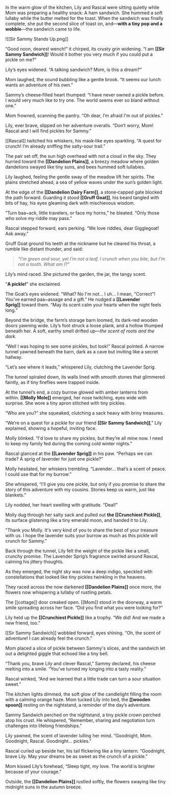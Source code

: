 In the warm glow of the kitchen, Lily and Rascal were sitting quietly while Mom was preparing a healthy snack: A ham sandwich. She hummed a soft lullaby while the butter melted for the toast. When the sandwich was finally complete, she put the second slice of toast on, and—**with a tiny pop and a wobble**—the sandwich came to life.

![[Sir Sammy Stands Up.png]]

“Good noon, dearest wench!” it chirped, its crusty grin widening. “I am **[[Sir Sammy Sandwich]]**! Would it bother you very much if you could put a pickle on me?”

Lily’s eyes widened. “A talking sandwich? Mom, is this a dream?”

Mom laughed, the sound bubbling like a gentle brook. “It seems our lunch wants an adventure of his own.”

Sammy’s cheese‑filled heart thumped: “I have never owned a pickle before. I would very much like to try one. The world seems ever so bland without one.”

Mom frowned, scanning the pantry. “Oh dear, I’m afraid I'm out of pickles.”

Lily, ever brave, slipped on her adventure overalls. “Don’t worry, Mom! Rascal and I will find pickles for Sammy.”

[[Rascal]] twitched his whiskers, his mask‑like eyes sparkling. “A quest for crunch! I’m already sniffing the salty-sour trail.”

The pair set off, the sun high overhead with not a cloud in the sky. They hurried toward the **[[Dandelion Plains]]**, a breezy meadow where golden dandelions swayed like tiny suns, and bees hummed soft lullabies.

Lily laughed, feeling the gentle sway of the meadow lift her spirits. The plains stretched ahead, a sea of yellow waves under the sun’s golden light.

At the edge of the **[[Dandelion Dairy Farm]]**, a stone‑capped gate blocked the path forward. Guarding it stood **[[Gruff Goat]]**, his beard tangled with bits of hay, his eyes gleaming dark with mischievous wisdom.

“Turn baa~ack, little travelers, or face my horns,” he bleated. “Only those who solve my riddle may pass.”

Rascal stepped forward, ears perking. “We love riddles, dear Gigglegoat! Ask away.”

Gruff Goat ground his teeth at the nickname but he cleared his throat, a rumble like distant thunder, and said:

> _“I’m green and sour, yet I’m not a leaf. I crunch when you bite, but I’m not a tooth. What am I?”_

Lily’s mind raced. She pictured the garden, the jar, the tangy scent.

“**A pickle!**” she exclaimed.

The Goat’s eyes widened. “What? No I'm not... I uh... I mean, "Correct"! You’ve earned paa~assage and a gift.” He nudged a **[[Lavender Sprig]]** toward them. “May its scent calm your hearts when the night feels long.”

Beyond the bridge, the farm’s storage barn loomed, its dark-red wooden doors yawning wide. Lily’s foot struck a loose plank, and a hollow thumped beneath her. A soft, earthy smell drifted up—_the scent of roots and the dark_.

“Well I was hoping to see some pickles, but look!” Rascal pointed. A narrow tunnel yawned beneath the barn, dark as a cave but inviting like a secret hallway.

“Let’s see where it leads,” whispered Lily, clutching the Lavender Sprig.

The tunnel spiraled down, its walls lined with smooth stones that glimmered faintly, as if tiny fireflies were trapped inside.

At the tunnel’s end, a cozy burrow glowed with amber lanterns from within. **[[Molly Mole]]** emerged, her nose twitching, eyes wide with surprise. She wore a tiny apron stitched with tiny pickles.

“Who are you?” she squeaked, clutching a sack heavy with briny treasures.

“We’re on a quest for a pickle for our friend **[[Sir Sammy Sandwich]]**,” Lily explained, showing a  hopeful, inviting face.

Molly blinked. “I'd love to share my pickles, but they’re all mine now. I need to keep my family fed during the coming cold winter nights.”

Rascal glanced at the **[[Lavender Sprig]]** in his paw. “Perhaps we can trade? A sprig of lavender for just one pickle?”

Molly hesitated, her whiskers trembling. “Lavender… that’s a scent of peace. I could use that for my burrow.”

She whispered, “I’ll give you one pickle, but only if you promise to share the story of this adventure with my cousins. Stories keep us warm, just like blankets.”

Lily nodded, her heart swelling with gratitude. “Deal!”

Molly dug through her salty sack and pulled out **the [[Crunchiest Pickle]]**, its surface glistening like a tiny emerald moon, and handed it to Lily.

"Thank you Molly. It's very kind of you to share the best of your treasure with us. I hope the lavender suits your burrow as much as this pickle will crunch for Sammy."

Back through the tunnel, Lily felt the weight of the pickle like a small, crunchy promise. The Lavender Sprig’s fragrance swirled around Rascal, calming his jittery thoughts.

As they emerged, the night sky was now a deep indigo, speckled with constellations that looked like tiny pickles twinkling in the heavens.

They raced across the now darkened **[[Dandelion Plains]]** once more, the flowers now whispering a lullaby of rustling petals.

The [[cottage]] door creaked open. [[Mom]] stood in the doorway, a warm smile spreading across her face. “Did you find what you were looking for?”

Lily held up the **[[Crunchiest Pickle]]** like a trophy. “We did! And we made a new friend, too.”

[[Sir Sammy Sandwich]] wobbled forward, eyes shining. “Oh, the scent of adventure! I can already feel the crunch.”

Mom placed a slice of pickle between Sammy's slices, and the sandwich let out a delighted giggle that echoed like a tiny bell.

“Thank you, brave Lily and clever Rascal,” Sammy declared, his cheese melting into a smile. “You’ve turned my longing into a tasty reality.”

Rascal winked, “And we learned that a little trade can turn a sour situation sweet.”

The kitchen lights dimmed, the soft glow of the candlelight filling the room with a calming orange haze. Mom tucked Lily into bed, the **[[wooden spoon]]** resting on the nightstand, a reminder of the day’s adventure.

Sammy Sandwich perched on the nightstand, a tiny pickle crown perched atop his crust. He whispered, “Remember, sharing and negotiation turn challenges into lifelong friendships.”

Lily yawned, the scent of lavender lulling her mind. “Goodnight, Mom. Goodnight, Rascal. Goodnight... pickles.”

Rascal curled up beside her, his tail flickering like a tiny lantern. “Goodnight, brave Lily. May your dreams be as sweet as the crunch of a pickle.”

Mom kissed Lily’s forehead, “Sleep tight, my love. The world is brighter because of your courage.”

Outside, the **[[Dandelion Plains]]** rustled softly, the flowers swaying like tiny midnight suns in the  autumn breeze.